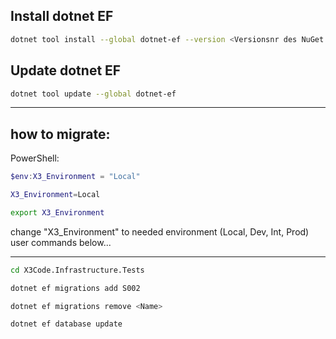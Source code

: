 ## Install dotnet EF

```bash
dotnet tool install --global dotnet-ef --version <Versionsnr des NuGet Paketes>
```
## Update dotnet EF

```bash
dotnet tool update --global dotnet-ef
```

----
## how to migrate:

PowerShell:
```powershell
$env:X3_Environment = "Local"
```

```bash
X3_Environment=Local
```
```bash
export X3_Environment
```
change "X3_Environment" to needed environment (Local, Dev, Int, Prod)
user commands below...

---
```bash
cd X3Code.Infrastructure.Tests
```
```bash
dotnet ef migrations add S002
```
```bash
dotnet ef migrations remove <Name>
```
```bash
dotnet ef database update
```